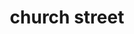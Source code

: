 ---
title: church street
business:
  - location: 435 S Church St, St Peters, MO 63376
    status: false
    googleMapsLink: "https://g.page/church-street-bar?share"
    store: church Street
    info:
      "Neighborhood bar with cheap drink prices and live music on Fridays and Saturdays. Come play pool, Golden Tee and other games while you hangout and have a few cocktails."
---